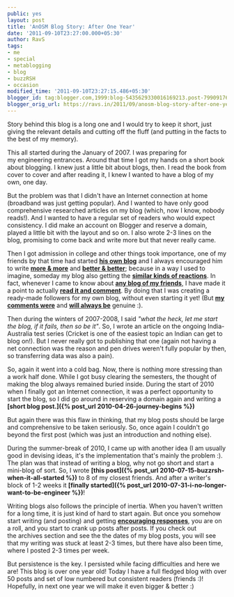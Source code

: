 ```yaml
---
public: yes
layout: post
title: 'AnOSM Blog Story: After One Year'
date: '2011-09-10T23:27:00.000+05:30'
author: RavS
tags:
- me
- special
- metablogging
- blog
- buzzRSH
- occasion
modified_time: '2011-09-10T23:27:15.486+05:30'
blogger_id: tag:blogger.com,1999:blog-5435629330016169213.post-7990917628232917066
blogger_orig_url: https://ravs.in/2011/09/anosm-blog-story-after-one-year.html
---
```




Story behind this blog is a long one and I would try to keep it short, just giving the relevant details and cutting off the fluff (and putting in the facts to the best of my memory).

This all started during the January of 2007. I was preparing for my engineering entrances. Around that time I got my hands on a short book about blogging. I knew just a little bit about blogs, then. I read the book from cover to cover and after reading it, I knew I wanted to have a blog of my own, one day.

But the problem was that I didn't have an Internet connection at home (broadband was just getting popular). And I wanted to have only good comprehensive researched articles on my blog (which, now I know, nobody reads!). And I wanted to have a regular set of readers who would expect consistency. I did make an account on Blogger and reserve a domain, played a little bit with the layout and so on. I also wrote 2-3 lines on the blog, promising to come back and write more but that never really came.

Then I got admission in college and other things took importance, one of my friends by that time had started **[his own blog](http://herowerozero.blogspot.com/)** and I always encouraged him to write **[more & more](http://herowerozero.blogspot.com/2008/08/sand-of-time.html)** and **[better & better](http://herowerozero.blogspot.com/2010/04/my-experiment-with-faith.html)**; because in a way I used to imagine, someday my blog also getting the **[similar kinds of reactions](http://blogrsh.blogspot.com/2011/08/blog-post_26.html?showComment=1314422897837#c4233094452585982131)**. In fact, whenever I came to know about **[any blog of my friends](http://vksingh007.blogspot.com/2009/04/bright-shades-of-darkness.html)**, I have made it a point to actually **[read it and comment](http://anewexpression.blogspot.com/2010/11/reason-to-blog.html)**. By doing that I was creating a ready-made followers for my own blog, without even starting it yet! (But **[my comments were](http://myview-saurabh.blogspot.com/2009/07/indias-defeat-in-t20-2009-so-t20-world.html)** and **[will always be](http://skandgupt.blogspot.com/2011/08/ubuntu-wallpaper-n-wallpaper-skand_11.html)** genuine :).

Then during the winters of 2007-2008, I said _"what the heck, let me start the blog, if it fails, then so be it"_. So, I wrote an article on the ongoing India-Australia test series (Cricket is one of the easiest topic an Indian can get to blog on!). But I never really got to publishing that one (again not having a net connection was the reason and pen drives weren't fully popular by then, so transferring data was also a pain).

So, again it went into a cold bag. Now, there is nothing more stressing than a work half done. While I got busy clearing the semesters, the thought of making the blog always remained buried inside. During the start of 2010 when I finally got an Internet connection, it was a perfect opportunity to start the blog, so I did go around in reserving a domain again and writing a **[short blog post.]({% post_url 2010-04-26-journey-begins %})**

But again there was this flaw in thinking, that my blog posts should be large and comprehensive to be taken seriously. So, once again I couldn't go beyond the first post (which was just an introduction and nothing else).

During the summer-break of 2010, I came up with another idea (I am usually good in devising ideas, it's the implementation that's mainly the problem :). The plan was that instead of writing a blog, why not go short and start a mini-blog of sort. So, I wrote **[this post]({% post_url 2010-07-15-buzzrsh-when-it-all-started %})** to 8 of my closest friends. And after a writer's block of 1-2 weeks it **[finally started]({% post_url 2010-07-31-i-no-longer-want-to-be-engineer %})**!

Writing blogs also follows the principle of inertia. When you haven't written for a long time, it is just kind of hard to start again. But once you somehow start writing (and posting) and getting **[encouraging responses](http://blogrsh.blogspot.com/2011/08/blog-post_26.html?showComment=1314623785154#c7006818511029539635)**, you are on a roll, and you start to crank up posts after posts. If you check out the archives section and see the the dates of my blog posts, you will see that my writing was stuck at least 2-3 times, but there have also been time, where I posted 2-3 times per week.

But persistence is the key. I persisted while facing difficulties and here we are! This blog is over one year old! Today I have a full fledged blog with over 50 posts and set of low numbered but consistent readers (friends :)! Hopefully, in next one year we will make it even bigger & better :)
